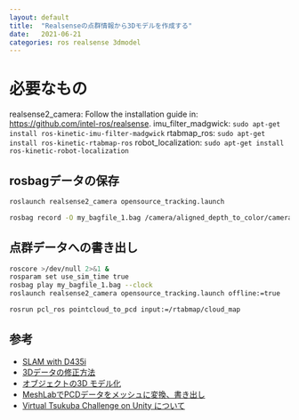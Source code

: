 ```yaml
---
layout: default
title:  "Realsenseの点群情報から3Dモデルを作成する"
date:   2021-06-21
categories: ros realsense 3dmodel
---
```


# 必要なもの

realsense2_camera: Follow the installation guide in: https://github.com/intel-ros/realsense.
imu_filter_madgwick: `sudo apt-get install ros-kinetic-imu-filter-madgwick`
rtabmap_ros: `sudo apt-get install ros-kinetic-rtabmap-ros`
robot_localization: `sudo apt-get install ros-kinetic-robot-localization`

## rosbagデータの保存

```bash
roslaunch realsense2_camera opensource_tracking.launch
```

```bash
rosbag record -O my_bagfile_1.bag /camera/aligned_depth_to_color/camera_info  camera/aligned_depth_to_color/image_raw /camera/color/camera_info /camera/color/image_raw /camera/imu /camera/imu_info /tf_static
```

## 点群データへの書き出し

```bash
roscore >/dev/null 2>&1 &
rosparam set use_sim_time true
rosbag play my_bagfile_1.bag --clock
roslaunch realsense2_camera opensource_tracking.launch offline:=true
```

```bash
rosrun pcl_ros pointcloud_to_pcd input:=/rtabmap/cloud_map
```

## 参考
- [SLAM with D435i](https://github.com/IntelRealSense/realsense-ros/wiki/SLAM-with-D435i)
- [3Dデータの修正方法](https://fabble.cc/fablabdazaifu/3dxxxxxxxx)
- [オブジェクトの3D モデル化](http://www.aerotap.com/DOCS/aeroCAM3DView.Help/aeroCAM3DView.Help/jp/3DModel.htm)
- [MeshLabでPCDデータをメッシュに変換、書き出し](http://www.pointcloud.jp/blog_n07/)
- [Virtual Tsukuba Challenge on Unity について](https://www.slideshare.net/UnityTechnologiesJapan002/virtual-tsukuba-challenge-on-unity-238911580)
